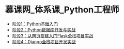 <!--
 * @Description: 
 * @Author: neozhang
 * @Date: 2022-04-05 18:28:54
 * @LastEditors: zhangniannian
 * @LastEditTime: 2022-04-07 17:02:30
-->
# 慕课网_体系课_Python工程师  

- [阶段1：Python基础入门](./introduction/)  
- [阶段2：Python数据库开发与实战](./pythondb/)  
- [阶段3：从网页搭建入门Flask全栈项目实战](./web_flask/)  
- [阶段4：Django全栈项目开发实战](./django/)